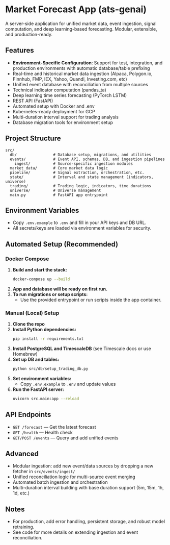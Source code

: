 # Market Forecast App (ats-genai)

A server-side application for unified market data, event ingestion, signal computation, and deep learning-based forecasting. Modular, extensible, and production-ready.

## Features
- **Environment-Specific Configuration**: Support for test, integration, and production environments with automatic database/table prefixing
- Real-time and historical market data ingestion (Alpaca, Polygon.io, Finnhub, FMP, IEX, Yahoo, Quandl, Investing.com, etc)
- Unified event database with reconciliation from multiple sources
- Technical indicator computation (pandas_ta)
- Deep learning time series forecasting (PyTorch LSTM)
- REST API (FastAPI)
- Automated setup with Docker and .env
- Kubernetes-ready deployment for GCP
- Multi-duration interval support for trading analysis
- Database migration tools for environment setup

## Project Structure

```
src/
  db/                # Database setup, migrations, and utilities
  events/            # Event API, schemas, DB, and ingestion pipelines
    ingest/          # Source-specific ingestion modules
  market_data/       # Core market data logic
  pipeline/          # Signal extraction, orchestration, etc.
  state/             # Interval and state management (indicators, universe)
  trading/           # Trading logic, indicators, time durations
  universe/          # Universe management
  main.py            # FastAPI app entrypoint
```

## Environment Variables
- Copy `.env.example` to `.env` and fill in your API keys and DB URL.
- All secrets/keys are loaded via environment variables for security.

## Automated Setup (Recommended)

### Docker Compose

1. **Build and start the stack:**
    ```bash
    docker-compose up --build
    ```
2. **App and database will be ready on first run.**
3. **To run migrations or setup scripts:**
    - Use the provided entrypoint or run scripts inside the app container.

### Manual (Local) Setup

1. **Clone the repo**
2. **Install Python dependencies:**
    ```bash
    pip install -r requirements.txt
    ```
3. **Install PostgreSQL and TimescaleDB** (see Timescale docs or use Homebrew)
4. **Set up DB and tables:**
    ```bash
    python src/db/setup_trading_db.py
    ```
5. **Set environment variables:**
    - Copy `.env.example` to `.env` and update values
6. **Run the FastAPI server:**
    ```bash
    uvicorn src.main:app --reload
    ```

## API Endpoints
- `GET /forecast` — Get the latest forecast
- `GET /health` — Health check
- `GET/POST /events` — Query and add unified events

## Advanced
- Modular ingestion: add new event/data sources by dropping a new fetcher in `src/events/ingest/`
- Unified reconciliation logic for multi-source event merging
- Automated batch ingestion and orchestration
- Multi-duration interval building with base duration support (5m, 15m, 1h, 1d, etc.)

## Notes
- For production, add error handling, persistent storage, and robust model retraining.
- See code for more details on extending ingestion and event reconciliation.

